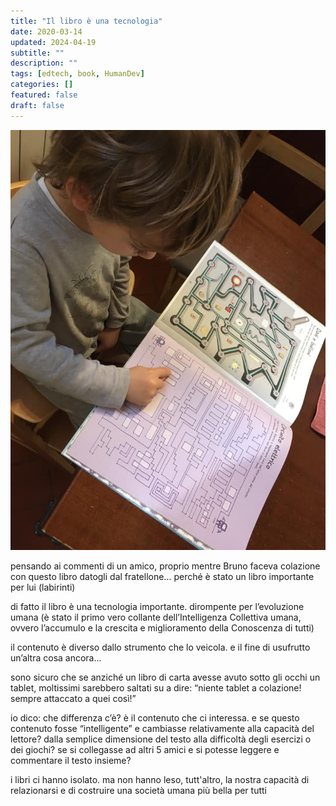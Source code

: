 ```yaml
---
title: "Il libro è una tecnologia"
date: 2020-03-14
updated: 2024-04-19
subtitle: ""
description: ""
tags: [edtech, book, HumanDev]
categories: []
featured: false
draft: false
---
```


![](../../../assets/img/post/2020/libro_tecnologia_featured.jpg)

pensando ai commenti di un amico, proprio mentre Bruno faceva colazione con questo libro datogli dal fratellone... perché è stato un libro importante per lui (labirinti)

di fatto il libro è una tecnologia importante.
dirompente per l’evoluzione umana (è stato il primo vero collante dell’Intelligenza Collettiva umana, ovvero l’accumulo e la crescita e miglioramento della Conoscenza di tutti)

il contenuto è diverso dallo strumento che lo veicola. e il fine di usufrutto un’altra cosa ancora...

sono sicuro che se anziché un libro di carta avesse avuto sotto gli occhi un tablet, moltissimi sarebbero saltati su a dire: “niente tablet a colazione! sempre attaccato a quei così!”

io dico: che differenza c’è? è il contenuto che ci interessa.
e se questo contenuto fosse “intelligente” e cambiasse relativamente alla capacità del lettore? dalla semplice dimensione del testo alla difficoltà degli esercizi o dei giochi?
se si collegasse ad altri 5 amici e si potesse leggere e commentare il testo insieme?

i libri ci hanno isolato. ma non hanno leso, tutt'altro, la nostra capacità di relazionarsi e di costruire una società umana più bella per tutti
